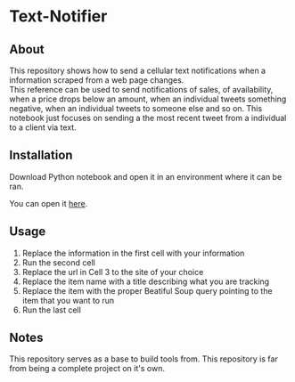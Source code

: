 # Text-Notifier
## About
This repository shows how to send a cellular text notifications when a information scraped from a web page changes.  
This reference can be used to send notifications of sales, of availability, when a price drops below an amount, when an individual tweets something negative, when an individual tweets to someone else and so on. 
This notebook just focuses on sending a the most recent tweet from a individual to a client via text.

## Installation
Download Python notebook and open it in an environment where it can be ran.

You can open it [here](https://colab.research.google.com/notebooks/intro.ipynb#recent=true).

## Usage

1. Replace the information in the first cell with your information
2. Run the second cell
3. Replace the url in Cell 3 to the site of your choice
4. Replace the item name with a title describing what you are tracking
5. Replace the item with the proper Beatiful Soup query pointing to the item that you want to run
6. Run the last cell

## Notes
This repository serves as a base to build tools from. This repository is far from being a complete project on it's own.
